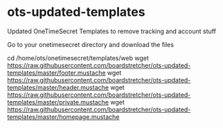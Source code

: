 # ots-updated-templates
Updated OneTimeSecret Templates to remove tracking and account stuff

Go to your onetimesecret directory and download the files

cd /home/ots/onetimesecret/templates/web
wget https://raw.githubusercontent.com/boardstretcher/ots-updated-templates/master/footer.mustache
wget https://raw.githubusercontent.com/boardstretcher/ots-updated-templates/master/header.mustache
wget https://raw.githubusercontent.com/boardstretcher/ots-updated-templates/master/private.mustache
wget https://raw.githubusercontent.com/boardstretcher/ots-updated-templates/master/homepage.mustache
